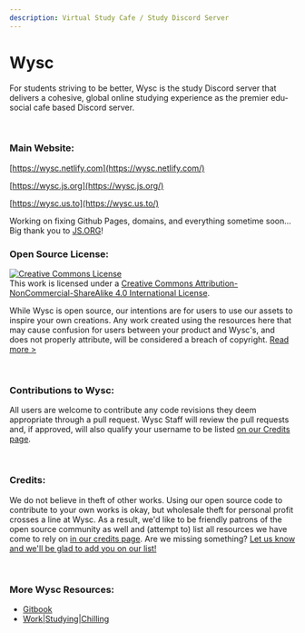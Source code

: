 ```yaml
---
description: Virtual Study Cafe / Study Discord Server
---
```


# Wysc

For students striving to be better, Wysc is the study Discord server that delivers a cohesive, global online studying experience as the premier edu-social cafe based Discord server.

 

### Main Website:

[https://wysc.netlify.com](https://wysc.netlify.com/)

[https://wysc.js.org](https://wysc.js.org/)

[https://wysc.us.to](https://wysc.us.to/)

Working on fixing Github Pages, domains, and everything sometime soon... Big thank you to [JS.ORG](https://js.org)!
 

### Open Source License:

<a rel="license" href="http://creativecommons.org/licenses/by-nc-sa/4.0/"><img alt="Creative Commons License" style="border-width:0" src="https://i.creativecommons.org/l/by-nc-sa/4.0/88x31.png" /></a><br />This work is licensed under a <a rel="license" href="http://creativecommons.org/licenses/by-nc-sa/4.0/">Creative Commons Attribution-NonCommercial-ShareAlike 4.0 International License</a>.

While Wysc is open source, our intentions are for users to use our assets to inspire your own creations. Any work created using the resources here that may cause confusion for users between your product and Wysc's, and does not properly attribute, will be considered a breach of copyright. [Read more &gt;](https://gitnisyl.github.io/wysc/docs/about/brand)

 

### Contributions to Wysc:

All users are welcome to contribute any code revisions they deem appropriate through a pull request. Wysc Staff will review the pull requests and, if approved, will also qualify your username to be listed [on our Credits page](https://gitnisyl.github.io/wysc/docs/about/credits).

 

### Credits:

We do not believe in theft of other works. Using our open source code to contribute to your own works is okay, but wholesale theft for personal profit crosses a line at Wysc. As a result, we'd like to be friendly patrons of the open source community as well and \(attempt to\) list all resources we have come to rely on [in our credits page](https://gitnisyl.github.io/wysc/docs/about/credits). Are we missing something? [Let us know and we'll be glad to add you on our list!](https://gitnisyl.github.io/wysc/docs/about/contact#official-inquiries)

 

### More Wysc Resources:

* [Gitbook](https://gdocs.gitbook.io/wysc)
* [Work\|Studying\|Chilling](https://gitnisyl.github.io/wysc/joinwsc)

